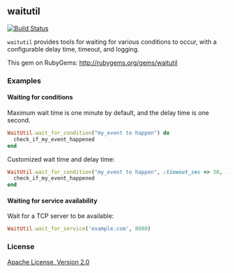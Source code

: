## waitutil

[![Build Status](https://travis-ci.org/mbautin/waitutil.png?branch=master)](https://travis-ci.org/mbautin/waitutil)

`waitutil` provides tools for waiting for various conditions to occur, with a configurable
delay time, timeout, and logging.

This gem on RubyGems: http://rubygems.org/gems/waitutil

### Examples

#### Waiting for conditions

Maximum wait time is one minute by default, and the delay time is one second.
```ruby
WaitUtil.wait_for_condition("my_event to happen") do
  check_if_my_event_happened
end
```

Customized wait time and delay time:
```ruby
WaitUtil.wait_for_condition("my_event to happen", :timeout_sec => 30, :delay_sec => 0.5) do
  check_if_my_event_happened
end
```

#### Waiting for service availability

Wait for a TCP server to be available:
```ruby
WaitUtil.wait_for_service('example.com', 8080)
```

### License

[Apache License, Version 2.0](http://www.apache.org/licenses/LICENSE-2.0.html)
